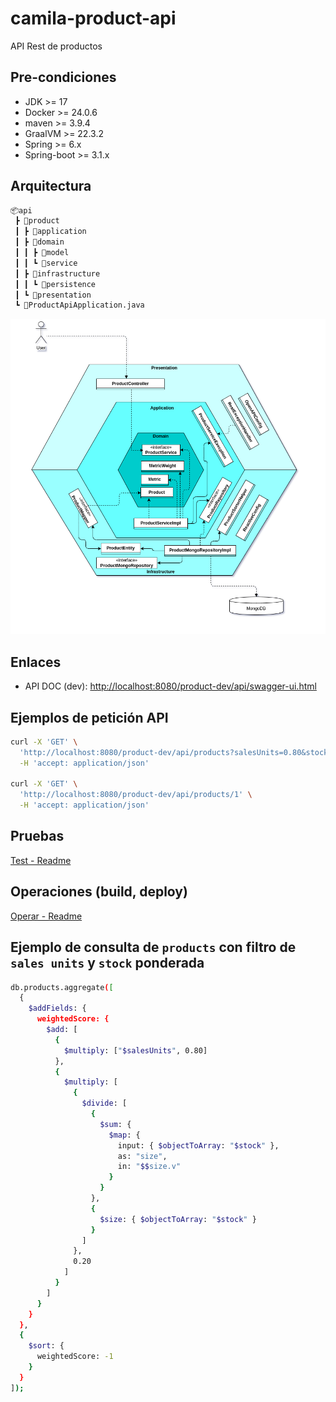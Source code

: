 # camila-product-api

API Rest de productos

## Pre-condiciones

* JDK >= 17
* Docker >= 24.0.6
* maven >= 3.9.4
* GraalVM >= 22.3.2
* Spring >= 6.x
* Spring-boot >= 3.1.x

## Arquitectura

```txt
📦api
 ┣ 📂product
 ┃ ┣ 📂application
 ┃ ┣ 📂domain
 ┃ ┃ ┣ 📂model
 ┃ ┃ ┗ 📂service
 ┃ ┣ 📂infrastructure
 ┃ ┃ ┗ 📂persistence
 ┃ ┗ 📂presentation
 ┗ 📜ProductApiApplication.java
```

![Arquitectura-hexagonal](.docs/architecture/camila-product-api-architecture-v1.png "Diagrama Hexagonal")

## Enlaces

* API DOC (dev): <http://localhost:8080/product-dev/api/swagger-ui.html>

## Ejemplos de petición API

```bash
curl -X 'GET' \
  'http://localhost:8080/product-dev/api/products?salesUnits=0.80&stock=0.20&page=0&size=20' \
  -H 'accept: application/json'
  
curl -X 'GET' \
  'http://localhost:8080/product-dev/api/products/1' \
  -H 'accept: application/json'
```

## Pruebas

[Test - Readme](./src/test/Readme.md)

## Operaciones (build, deploy)

[Operar - Readme](.operate/Readme.md)

## Ejemplo de consulta de `products` con filtro de `sales units` y `stock` ponderada

```bash
db.products.aggregate([
  {
    $addFields: {
      weightedScore: {
        $add: [
          {
            $multiply: ["$salesUnits", 0.80]
          },
          {
            $multiply: [
              {
                $divide: [
                  {
                    $sum: {
                      $map: {
                        input: { $objectToArray: "$stock" },
                        as: "size",
                        in: "$$size.v"
                      }
                    }
                  },
                  {
                    $size: { $objectToArray: "$stock" }
                  }
                ]
              },
              0.20
            ]
          }
        ]
      }
    }
  },
  {
    $sort: {
      weightedScore: -1
    }
  }
]);
```
